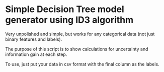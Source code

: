# Simple Decision Tree model generator using ID3 algorithm

Very unpolished and simple, but works for any categorical data (not just binary features and labels).

The purpose of this script is to show calculations for uncertainty and information gain at each step.

To use, just put your data in csv format with the final column as the labels.
